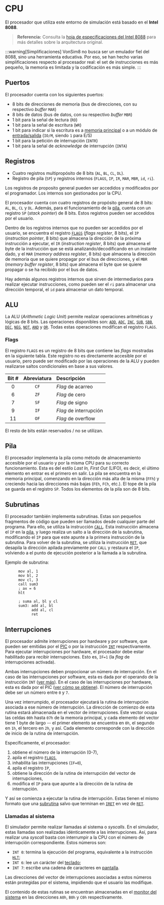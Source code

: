 # CPU

El procesador que utiliza este entorno de simulación está basado en el **Intel 8088**.

> **Referencia:** Consulta la [hoja de especificaciones del Intel 8088](https://www.ceibo.com/eng/datasheets/Intel-8088-Data-Sheet.pdf) para más detalles sobre la arquitectura original.

:::warning[Simplificaciones]
VonSim8 no busca ser un emulador fiel del 8088, sino una herramienta educativa. Por eso, se han hecho varias simplificaciones respecto al procesador real: el set de instrucciones es más pequeño, la memoria es limitada y la codificación es más simple.
:::

## Puertos

El procesador cuenta con los siguientes puertos:

- 8 bits de direcciones de memoria (bus de direcciones, con su respectivo _buffer_ `MAR`)
- 8 bits de datos (bus de datos, con su respectivo _buffer_ `MBR`)
- 1 bit para la señal de lectura (`RD`)
- 1 bit para la señal de escritura (`WR`)
- 1 bit para indicar si la escritura es a [memoria principal](./memory) o a un módulo de [entrada/salida](../io/modules/index) (`IO/M`, siendo `1` para E/S)
- 1 bit para la petición de interrupción (`INTR`)
- 1 bit para la señal de _acknowledge_ de interrupción (`INTA`)

## Registros

- Cuatro registros multipropósito de 8 bits (`AL`, `BL`, `CL`, `DL`).
- Registro de pila (`SP`) y registros internos (`FLAGS`, `IP`, `IR`, `MAR`, `MBR`, `id`, `ri`).

Los registros de proposito general pueden ser accedidos y modificados por el programador. Los internos son gestionados por la CPU.

El procesador cuenta con cuatro registros de propósito general de 8 bits: `AL`, `BL`, `CL` y `DL`. Además, para el funcionamiento de la [pila](#pila), cuenta con un registro `SP` (_stack pointer_) de 8 bits. Estos registros pueden ser accedidos por el usuario.

Dentro de los registros internos que no pueden ser accedidos por el usuario, se encuentra el registro [`FLAGS`](#flags) (_flags register_, 8 bits), el `IP` (_instruction pointer_, 8 bits) que almacena la dirección de la próxima instrucción a ejecutar, el `IR` (_instruction register_, 8 bits) que almacena el byte de la instrucción que se está analizando/decodificando en un instante dado, y el `MAR` (_memory address register_, 8 bits) que almacena la dirección de memoria que se quiere propagar por el bus de direcciones, y el `MBR` (_memory buffer register_, 8 bits) que almacena el byte que se quiere propagar o se ha recibido por el bus de datos.

Hay además algunos registros internos que sirven de intermediarios para realizar ejecutar instrucciones, como pueden ser el `ri` para almacenar una dirección temporal, el `id` para almacenar un dato temporal.

## ALU

La ALU (_Arithmetic Logic Unit_) permite realizar operaciones aritméticas y lógicas de 8 bits. Las operaciones disponibles son: [`ADD`](./instructions/add), [`ADC`](./instructions/adc), [`INC`](./instructions/inc), [`SUB`](./instructions/sub), [`SBB`](./instructions/sbb), [`DEC`](./instructions/dec), [`NEG`](./instructions/neg), [`NOT`](./instructions/not), [`AND`](./instructions/and) y [`OR`](./instructions/or). Todas estas operaciones modifican el registro `FLAGS`.

### Flags

El registro `FLAGS` es un registro de 8 bits que contiene las _flags_ mostradas en la siguiente tabla. Este registro no es directamente accesible por el usuario, pero puede ser modificado por las operaciones de la ALU y pueden realizarse saltos condicionales en base a sus valores.

| Bit # | Abreviatura | Descripción            |
| :---: | :---------: | :--------------------- |
|   0   |    `CF`     | _Flag_ de acarreo      |
|   6   |    `ZF`     | _Flag_ de cero         |
|   7   |    `SF`     | _Flag_ de signo        |
|   9   |    `IF`     | _Flag_ de interrupción |
|  11   |    `OF`     | _Flag_ de overflow     |

El resto de bits están reservados / no se utilizan.

## Pila

El procesador implementa la pila como método de almacenamiento accesible por el usuario y por la misma CPU para su correcto funcionamiento. Esta es del estilo _Last In, First Out_ (LIFO), es decir, el último elemento en entrar es el primero en salir. La pila se encuentra en la memoria principal, comenzando en la dirección más alta de la misma (`FFh`) y creciendo hacia las direcciones más bajas (`FEh`, `FCh`, etc.). El tope de la pila se guarda en el registro `SP`. Todos los elementos de la pila son de 8 bits.

## Subrutinas

El procesador también implementa subrutinas. Estas son pequeños fragmentos de código que pueden ser llamados desde cualquier parte del programa. Para ello, se utiliza la instrucción [`CALL`](./instructions/call). Esta instrucción almacena el `IP` en la [pila](#pila), y luego realiza un salto a la dirección de la subrutina, modificando el `IP` para que este apunte a la primera instrucción de la subrutina. Para volver de la subrutina, se utiliza la instrucción [`RET`](./instructions/ret), que desapila la dirección apilada previamente por `CALL` y restaura el `IP`, volviendo a el punto de ejecución posterior a la llamada a la subrutina.

Ejemplo de subrutina:

```vonsim
      mov al, 1
      mov bl, 2
      mov cl, 3
      call sum3
      ; ax = 6
      hlt

      ; suma al, bl y cl
      sum3: add al, bl
            add al, cl
            ret
```

## Interrupciones

El procesador admite interrupciones por hardware y por software, que pueden ser emitidas por el [PIC](../io/modules/pic) o por la instrucción [`INT`](./instructions/int) respectivamente. Para ejecutar interrupciones por hardware, el procesador debe estar habilitado para recibir interrupciones. Esto es, `IF=1` (la _flag_ de interrupciones activada).

Ambas interrupciones deben propocionar un número de interrupción. En el caso de las interrupciones por software, esta es dada por el operando de la instrucción `INT` ([ver más](./instructions/int)). En el caso de las interrupciones por hardware, esta es dada por el PIC ([ver cómo se obtiene](../io/modules/pic#funcionamiento)). El número de interrupción debe ser un número entre `0` y `7`.

Una vez interrumpido, el procesador ejecutará la rutina de interrupción asociada a ese número de interrupción. La dirección de comienzo de esta rutina estará almacenada en el vector de interrupciones. Este vector ocupa las celdas `00h` hasta `07h` de la memoria principal, y cada elemento del vector tiene 1 byte de largo -- el primer elemento se encuentra en `0h`, el segundo en `1h`, el tercero en `2h`, y así. Cada elemento corresponde con la dirección de inicio de la rutina de interrupción.

Específicamente, el procesador:

1. obtiene el número de la interrupción (0-7),
2. apila el registro [`FLAGS`](#flags),
3. inhabilita las interrupciones (`IF=0`),
4. apila el registro `IP`,
5. obtiene la dirección de la rutina de interrupción del vector de interrupciones,
6. modifica el `IP` para que apunte a la dirección de la rutina de interrupción.

Y así se comienza a ejecutar la rutina de interrupción. Estas tienen el mismo formato que una [subrutina](#subrutinas) salvo que terminan en [`IRET`](./instructions/iret) en vez de [`RET`](./instructions/ret).

### Llamadas al sistema

El simulador permite realizar llamadas al sistema o _syscalls_. En el simulador, estas llamadas son realizadas idénticamente a las interrupciones. Así, para realizar una _syscall_ basta con interrumpir a la CPU con el número de interrupción correspondiente. Estos números son:

- `INT 0`: termina la ejecución del programa, equivalente a la instrucción [`HLT`](./instructions/hlt);
- `INT 6`: lee un carácter del [teclado](../io/devices/keyboard);
- `INT 7`: escribe una cadena de caracteres en [pantalla](../io/devices/screen).

Las direcciones del vector de interrupciones asociadas a estos números están protegidas por el sistema, impidiendo que el usuario las modifique.

El contenido de estas rutinas se encuentran almacenadas en el [monitor del sistema](./memory) en las direcciones `A0h`, `B0h` y `C0h` respectivamente.
